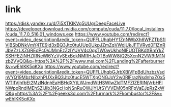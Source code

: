 # link
https://disk.yandex.ru/d/7i5XTKIKVg5UUg/DeepFaceLive
https://developer.download.nvidia.com/compute/cuda/11.7.0/local_installers/cuda_11.7.0_516.01_windows.exe
https://www.youtube.com/redirect?event=video_description&redir_token=QUFFLUhqbHY1ZnNWbXh6WFZTbS1IVjBSbDNkVmY4TE9jd3xBQ3Jtc0tuUUp0UkpJZmZqVWdjUkJFTVRyd0FlZnRJbVZzLXZGREdPc0VJMmEzZzlYUVV4c0gxTW0wUkhoNlFUOTBKdXBmYkZSSHFEZjNHZlRNeWl6YzVySExBekNMRHJaOTBoWW8tQ25XcnN2VW9tM1Nzb2VVQQ&q=https%3A%2F%2Fwww.msi.com%2FLanding%2Fafterburner&v=wEhlKK5qKXo
https://www.youtube.com/redirect?event=video_description&redir_token=QUFFLUhqbGJrbXBiVFpBdUhzbzVsdnVYQ19MbzNlbzhPUXxBQ3Jtc0tucE5WTXpONGJoY2w0RlFrazNsdnhxZ0x5WTlfVjhfbEt2MzlNdnhEaHBHdXYtLWJmdWtHSWlwZldTMFZIZERINjVrbHFlNWpoRndlMEhSZjJib3NGcHpNSnRuOWJjYUtSYVVEM05nRFpVaEJpRzZxWQ&q=https%3A%2F%2Fgeeks3d.com%2Ffurmark%2Fkombustor%2F&v=wEhlKK5qKXo

